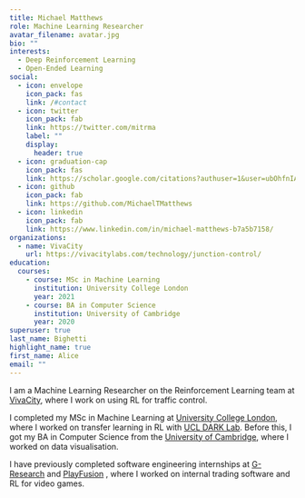 ```yaml
---
title: Michael Matthews
role: Machine Learning Researcher
avatar_filename: avatar.jpg
bio: ""
interests:
  - Deep Reinforcement Learning
  - Open-Ended Learning
social:
  - icon: envelope
    icon_pack: fas
    link: /#contact
  - icon: twitter
    icon_pack: fab
    link: https://twitter.com/mitrma
    label: ""
    display:
      header: true
  - icon: graduation-cap
    icon_pack: fas
    link: https://scholar.google.com/citations?authuser=1&user=ubOhfnIAAAAJ
  - icon: github
    icon_pack: fab
    link: https://github.com/MichaelTMatthews
  - icon: linkedin
    icon_pack: fab
    link: https://www.linkedin.com/in/michael-matthews-b7a5b7158/
organizations:
  - name: VivaCity
    url: https://vivacitylabs.com/technology/junction-control/
education:
  courses:
    - course: MSc in Machine Learning
      institution: University College London
      year: 2021
    - course: BA in Computer Science
      institution: University of Cambridge
      year: 2020
superuser: true
last_name: Bighetti
highlight_name: true
first_name: Alice
email: ""
---
```

I﻿ am a Machine Learning Researcher on the Reinforcement Learning team at [VivaCity](https://vivacitylabs.com/technology/junction-control/), where I work on using RL for traffic control.

I completed my MSc in Machine Learning at [University College London](https://www.ucl.ac.uk/), where I worked on transfer learning in RL with [UCL DARK Lab](https://dark.cs.ucl.ac.uk/). Before this, I got my BA in Computer Science from the [University of Cambridge](https://www.cam.ac.uk/), where I worked on data visualisation.

I﻿ have previously completed software engineering internships at [G-Research](https://www.gresearch.co.uk/) and [PlayFusion](https://playfusion.com/)
, where I worked on internal trading software and RL for video games.